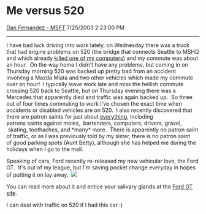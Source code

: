 <div id="page">

# Me versus 520

[Dan Fernandez -
MSFT](https://social.msdn.microsoft.com/profile/Dan%20Fernandez%20-%20MSFT)
7/25/2003 2:23:00 PM

-----

<div id="content">

I have bad luck driving into work lately, on Wednesday there was a truck
that had engine problems on 520 (the bridge that connects Seattle to
MSHQ and which already [killed one of my
computers](http://blogs.gotdotnet.com/danielfe/PermaLink.aspx/74c6733c-d705-4f78-845a-a7d1b4951d89))
and my commute was about an hour.  On the way home I didn't have any
problems, but coming in on Thursday morning 520 was backed up pretty bad
from an accident involving a Mazda Miata and two other vehicles which
made my commute over an hour\!  I typically leave work late and miss the
hellish commute crossing 520 back to Seattle, but on Thursday evening
there was a Mercedes that apparently died and traffic was again backed
up.  So three out of four times commuting to work I've chosen the exact
time when accidents or disabled vehicles are on 520.  I also recently
discovered that there are patron saints for just about
[everything](http://www.catholic-forum.com/saints/patron00.htm),
including patrons saints against moles,  bartenders, computers, drivers,
gravel,  skating, toothaches, and \*many\* more.  There is apparently no
patron saint of traffic, or as I was previously told by my sister, there
is no patron saint of good parking spots (Aunt Betty), although she has
helped me during the holidays when I go to the mall.

Speaking of cars, Ford recently re-released my new vehicular love, the
Ford GT.  It's out of my league, but I'm saving pocket change everyday
in hopes of putting it on lay away. 
![](http://www.fordvehicles.com/fordgt/images/photo_gallery/ph_gt_popup_4.jpg)

You can read more about it and entice your salivary glands at the [Ford
GT site](http://www.fordvehicles.com/fordgt/gallery.asp?bhcp=1).

I can deal with traffic on 520 if I had this car :) 

</div>

</div>
